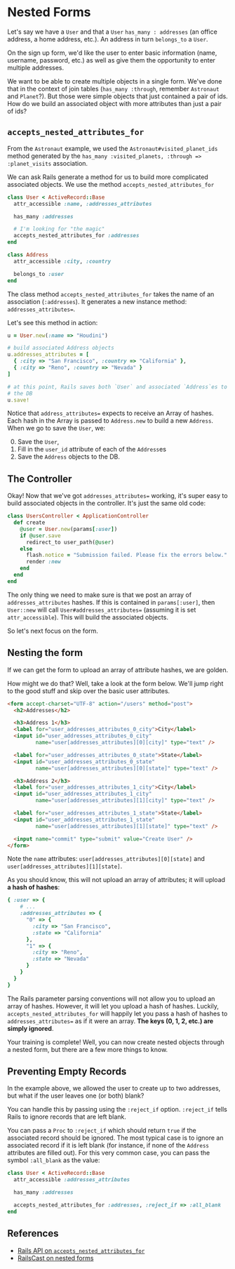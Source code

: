 # Nested Forms

Let's say we have a `User` and that a `User` `has_many : addresses`
(an office address, a home address, etc.). An address in turn
`belongs_to` a `User`.

On the sign up form, we'd like the user to enter basic information
(name, username, password, etc.) as well as give them the opportunity
to enter multiple addresses.

We want to be able to create multiple objects in a single form. We've
done that in the context of join tables (`has_many :through`, remember
`Astronaut` and `Planet`?). But those were simple objects that just
contained a pair of ids. How do we build an associated object with
more attributes than just a pair of ids?

## `accepts_nested_attributes_for`

From the `Astronaut` example, we used the
`Astronaut#visited_planet_ids` method generated by the `has_many
:visited_planets, :through => :planet_visits` association.

We can ask Rails generate a method for us to build more complicated
associated objects. We use the method `accepts_nested_attributes_for`

```ruby
class User < ActiveRecord::Base
  attr_accessible :name, :addresses_attributes

  has_many :addresses

  # I'm looking for "the magic"
  accepts_nested_attributes_for :addresses
end

class Address
  attr_accessible :city, :country

  belongs_to :user
end
```

The class method `accepts_nested_attributes_for` takes the name of an
association (`:addresses`). It generates a new instance method:
`addresses_attributes=`.

Let's see this method in action:

```ruby
u = User.new(:name => "Houdini")

# build associated Address objects
u.addresses_attributes = [
  { :city => "San Francisco", :country => "California" },
  { :city => "Reno", :country => "Nevada" }
]

# at this point, Rails saves both `User` and associated `Address`es to
# the DB
u.save!
```

Notice that `address_attributes=` expects to receive an Array of
hashes. Each hash in the Array is passed to `Address.new` to build a
new `Address`. When we go to save the `User`, we:

0. Save the `User`,
0. Fill in the `user_id` attribute of each of the `Address`es
0. Save the `Address` objects to the DB.

## The Controller

Okay! Now that we've got `addresses_attributes=` working, it's super
easy to build associated objects in the controller. It's just the same
old code:

```ruby
class UsersController < ApplicationController
  def create
    @user = User.new(params[:user])
    if @user.save
      redirect_to user_path(@user)
    else
      flash.notice = "Submission failed. Please fix the errors below."
      render :new
    end
  end
end
```

The only thing we need to make sure is that we post an array of
`addresses_attributes` hashes. If this is contained in
`params[:user]`, then `User::new` will call
`User#addresses_attributes=` (assuming it is set
`attr_accessible`). This will build the associated objects.

So let's next focus on the form.

## Nesting the form

If we can get the form to upload an array of attribute hashes, we are
golden.

How might we do that? Well, take a look at the form below. We'll
jump right to the good stuff and skip over the basic user attributes.

```html
<form accept-charset="UTF-8" action="/users" method="post">
  <h2>Addresses</h2>

  <h3>Address 1</h3>
  <label for="user_addresses_attributes_0_city">City</label>
  <input id="user_addresses_attributes_0_city"
         name="user[addresses_attributes][0][city]" type="text" />

  <label for="user_addresses_attributes_0_state">State</label>
  <input id="user_addresses_attributes_0_state"
         name="user[addresses_attributes][0][state]" type="text" />

  <h3>Address 2</h3>
  <label for="user_addresses_attributes_1_city">City</label>
  <input id="user_addresses_attributes_1_city"
         name="user[addresses_attributes][1][city]" type="text" />

  <label for="user_addresses_attributes_1_state">State</label>
  <input id="user_addresses_attributes_1_state"
         name="user[addresses_attributes][1][state]" type="text" />

  <input name="commit" type="submit" value="Create User" />
</form>
```

Note the `name` attributes: `user[addresses_attributes][0][state]` and
`user[addresses_attributes][1][state]`.

As you should know, this will not upload an array of attributes; it
will upload **a hash of hashes**:

```ruby
{ :user => {
    # ...
    :addresses_attributes => {
      "0" => {
        :city => "San Francisco",
        :state => "California"
      },
      "1" => {
        :city => "Reno",
        :state => "Nevada"
      }
    }
  }
}
```

The Rails parameter parsing conventions will not allow you to upload
an array of hashes. However, it will let you upload a hash of
hashes. Luckily, `accepts_nested_attributes_for` will happily let you
pass a hash of hashes to `addresses_attributes=` as if it were an
array.  **The keys (0, 1, 2, etc.) are simply ignored**.

Your training is complete! Well, you can now create nested objects
through a nested form, but there are a few more things to know.

## Preventing Empty Records

In the example above, we allowed the user to create up to two
addresses, but what if the user leaves one (or both) blank?

You can handle this by passing using the `:reject_if`
option. `:reject_if` tells Rails to ignore records that are left
blank.

You can pass a `Proc` to `:reject_if` which should return `true` if
the associated record should be ignored. The most typical case is to
ignore an associated record if it is left blank (for instance, if none
of the `Address` attributes are filled out). For this very common
case, you can pass the symbol `:all_blank` as the value:

```ruby
class User < ActiveRecord::Base
  attr_accessible :addresses_attributes

  has_many :addresses

  accepts_nested_attributes_for :addresses, :reject_if => :all_blank
end
```

## References

* [Rails API on `accepts_nested_attributes_for`][rails-api-nested]
* [RailsCast on nested forms][railscast-nested]

[railscast-nested]: http://railscasts.com/episodes/196-nested-model-form-revised?view=asciicast
[rails-api-nested]: http://api.rubyonrails.org/classes/ActiveRecord/NestedAttributes/ClassMethods.html
